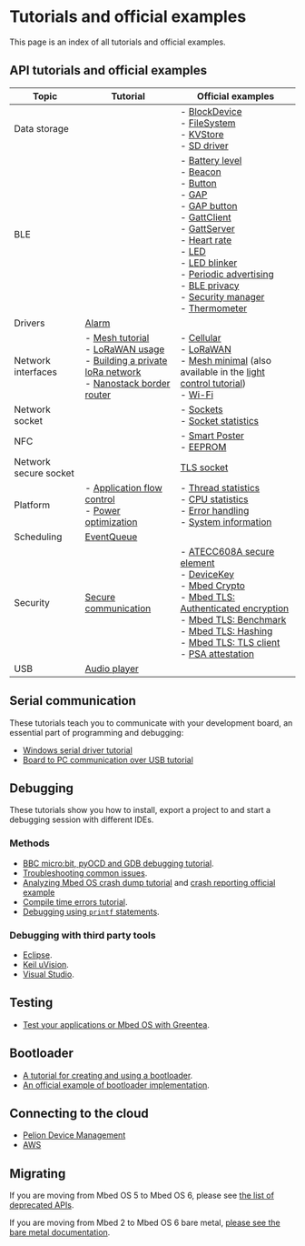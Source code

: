 # Tutorials and official examples

This page is an index of all tutorials and official examples.

## API tutorials and official examples

| Topic | Tutorial | Official examples |
| --- | --- | --- |
| Data storage | | - [BlockDevice](https://github.com/ARMmbed/mbed-os-example-blockdevice) <br/> - [FileSystem](https://github.com/ARMmbed/mbed-os-example-filesystem) <br/> - [KVStore](https://github.com/ARMmbed/mbed-os-example-kvstore) <br/> - [SD driver](https://github.com/ARMmbed/mbed-os-example-sd-driver) |
| BLE | | - [Battery level](https://github.com/ARMmbed/mbed-os-example-ble/tree/master/BLE_BatteryLevel) <br/> - [Beacon](https://github.com/ARMmbed/mbed-os-example-ble/tree/master/BLE_Beacon) <br/> - [Button](https://github.com/ARMmbed/mbed-os-example-ble/tree/master/BLE_Button) <br/> - [GAP](https://github.com/ARMmbed/mbed-os-example-ble/tree/master/BLE_GAP) <br/> - [GAP button](https://github.com/ARMmbed/mbed-os-example-ble/tree/master/BLE_GAPButton) <br/> -  [GattClient](https://github.com/ARMmbed/mbed-os-example-ble/tree/master/BLE_GattClient) <br/> - [GattServer](https://github.com/ARMmbed/mbed-os-example-ble/tree/master/BLE_GattServer) <br/> - [Heart rate](https://github.com/ARMmbed/mbed-os-example-ble/tree/master/BLE_HeartRate) <br/> - [LED](https://github.com/ARMmbed/mbed-os-example-ble/tree/master/BLE_LED) <br/> - [LED blinker](https://github.com/ARMmbed/mbed-os-example-ble/tree/master/BLE_LEDBlinker) <br/> - [Periodic advertising](https://github.com/ARMmbed/mbed-os-example-ble/tree/master/BLE_PeriodicAdvertising) <br/> - [BLE privacy](https://github.com/ARMmbed/mbed-os-example-ble/tree/master/BLE_Privacy) <br/> - [Security manager](https://github.com/ARMmbed/mbed-os-example-ble/tree/master/BLE_SM) <br/> - [Thermometer](https://github.com/ARMmbed/mbed-os-example-ble/tree/master/BLE_Thermometer) |
| Drivers | [Alarm](../apis/drivers-tutorials.html) | |
| Network interfaces | - [Mesh tutorial](../apis/connectivity-tutorials.html) <br/> - [LoRaWAN usage](../apis/lorawan-usage.html) <br/> - [Building a private loRa network](../apis/LoRa-tutorial.html) <br/> - [Nanostack border router](https://github.com/ARMmbed/nanostack-border-router) | - [Cellular](https://github.com/ARMmbed/mbed-os-example-cellular) <br/> - [LoRaWAN](https://github.com/ARMmbed/mbed-os-example-lorawan) <br/> - [Mesh minimal](https://github.com/ARMmbed/mbed-os-example-mesh-minimal) (also available in the [light control tutorial](../apis/light-control.html)) <br/> - [Wi-Fi ](https://github.com/ARMmbed/mbed-os-example-wifi) |
| Network socket | | - [Sockets](https://github.com/ARMmbed/mbed-os-example-sockets) <br/> - [Socket statistics](https://github.com/ARMmbed/mbed-os-example-socket-stats) |
| NFC | | - [Smart Poster](https://github.com/ARMmbed/mbed-os-example-nfc/blob/master/NFC_SmartPoster/README.md) <br/> - [EEPROM](https://github.com/ARMmbed/mbed-os-example-nfc/blob/master/NFC_EEPROM/README.md)|
| Network secure socket | | [TLS socket](https://github.com/ARMmbed/mbed-os-example-tls-socket) |
| Platform | - [Application flow control](../apis/platform-tutorials.html) <br/> - [Power optimization](../apis/power-optimization.html) | - [Thread statistics](https://github.com/ARMmbed/mbed-os-example-thread-statistics) <br/> - [CPU statistics](https://github.com/ARMmbed/mbed-os-example-cpu-stats) <br/> - [Error handling](https://github.com/ARMmbed/mbed-os-example-error-handling) <br/> - [System information](https://github.com/ARMmbed/mbed-os-example-sys-info) |
| Scheduling | [EventQueue](../apis/scheduling-tutorials.html) | |
| Security | [Secure communication](../apis/tls-tutorial.html) | - [ATECC608A secure element](https://github.com/ARMmbed/mbed-os-example-atecc608a) <br/> - [DeviceKey](https://github.com/ARMmbed/mbed-os-example-devicekey) <br/> - [Mbed Crypto](https://github.com/ARMmbed/mbed-os-example-mbed-crypto) <br/> - [Mbed TLS: Authenticated encryption](https://github.com/ARMmbed/mbed-os-example-tls/blob/master/authcrypt) <br/> - [Mbed TLS: Benchmark](https://github.com/ARMmbed/mbed-os-example-tls/blob/master/benchmark) <br/> - [Mbed TLS: Hashing](https://github.com/ARMmbed/mbed-os-example-tls/blob/master/hashing) <br/> - [Mbed TLS: TLS client](https://github.com/ARMmbed/mbed-os-example-tls/blob/master/tls-client) <br/> - [PSA attestation](https://github.com/ARMmbed/mbed-os-example-attestation) |
| USB | [Audio player](../apis/usb-wav-audio-player.html) | |

## Serial communication

These tutorials teach you to communicate with your development board, an essential part of programming and debugging:

- [Windows serial driver tutorial](../program-setup/windows-serial-driver.html)
- [Board to PC communication over USB tutorial](../program-setup/serial-communication.html)

## Debugging

These tutorials show you how to install, export a project to and start a debugging session with different IDEs.

### Methods

- [BBC micro:bit, pyOCD and GDB debugging tutorial](../debug-test/debug-microbit.html).
- [Troubleshooting common issues](../debug-test/troubleshooting-common-issues.html).
- [Analyzing Mbed OS crash dump tutorial](../debug-test/analyzing-mbed-os-crash-dump.html) and [crash reporting official example](https://github.com/ARMmbed/mbed-os-example-crash-reporting)
- [Compile time errors tutorial](../debug-test/compile-time-errors.html).
- [Debugging using `printf` statements](../debug-test/debugging-using-printf-statements.html).

### Debugging with third party tools

- [Eclipse](../debug-test/third-party-tools.html).
- [Keil uVision](../debug-test/keil-uvision.html).
- [Visual Studio](../debug-test/visual-studio-code.html).

## Testing

- [Test your applications or Mbed OS with Greentea](../debug-test/greentea-for-testing-applications.html).

## Bootloader

- [A tutorial for creating and using a bootloader](../program-setup/creating-and-using-a-bootloader.html).
- [An official example of bootloader implementation](https://github.com/ARMmbed/mbed-os-example-bootloader).

## Connecting to the cloud

- [Pelion Device Management](https://github.com/ARMmbed/mbed-os-example-pelion)
- [AWS](https://github.com/ARMmbed/mbed-os-example-aws)

## Migrating

If you are moving from Mbed OS 5 to Mbed OS 6, please see [the list of deprecated APIs](../apis/index.html#deprecated-apis).

If you are moving from Mbed 2 to Mbed OS 6 bare metal, [please see the bare metal documentation](../bare-metal/index.html).
